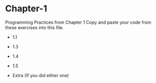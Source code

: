 # Chapter-1
Programming Practices from Chapter 1
Copy and paste your code from these exercises into this file.

* 1.1


* 1.3


* 1.4


* 1.5


* Extra (If you did either one)
